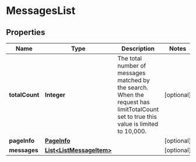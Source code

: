 

# MessagesList


## Properties

| Name | Type | Description | Notes |
|------------ | ------------- | ------------- | -------------|
|**totalCount** | **Integer** | The total number of messages matched by the search. When the request has limitTotalCount set to true this value is limited to 10,000. |  [optional] |
|**pageInfo** | [**PageInfo**](PageInfo.md) |  |  [optional] |
|**messages** | [**List&lt;ListMessageItem&gt;**](ListMessageItem.md) |  |  [optional] |



